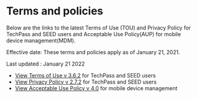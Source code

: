 # Terms and policies
Below are the links to the latest Terms of Use (TOU) and Privacy Policy for TechPass and SEED users and Acceptable Use Policy(AUP) for mobile device management(MDM).

Effective date: These terms and policies apply as of January 21, 2021.

Last updated : January 21 2022

<ul>
<li><a href="terms-of-use-v-3.6.2.pdf" target="_blank">View Terms of Use v 3.6.2</a> for TechPass and SEED users</li>
<li><a href="Privacy Policy v 2.7.2.pdf" target="_blank">View Privacy Policy v 2.7.2</a> for TechPass and SEED users</li>
<li><a href="MDM AUP v4.0.pdf" target="_blank">View Acceptable Use Policy v 4.0</a> for mobile device management</li>
</ul>
